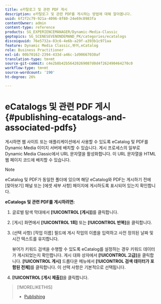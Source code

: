 ```yaml
---
title: e카탈로그 및 관련 PDF 게시
description: e카탈로그 및 관련 PDF를 게시하는 방법에 대해 알아봅니다.
uuid: 6f2f2c79-921a-4096-8f80-24e69c8983fa
contentOwner: admin
content-type: reference
products: SG_EXPERIENCEMANAGER/Dynamic-Media-Classic
geptopics: SG_SCENESEVENONDEMAND_PK/categories/ecatalogs
discoiquuid: 76e5732a-83c6-4e6b-a29f-a393b1c971aa
feature: Dynamic Media Classic,뷰어,eCatalog
role: Business Practitioner
exl-id: 00b70162-2394-433d-a46c-1d90667030af
translation-type: tm+mt
source-git-commit: c4e2b8b42b56420269087d0d4f262490464270c0
workflow-type: tm+mt
source-wordcount: '190'
ht-degree: 26%

---
```


# eCatalogs 및 관련 PDF 게시{#publishing-ecatalogs-and-associated-pdfs}

게시하면 웹 사이트 또는 애플리케이션에서 사용할 수 있도록 eCatalog 및 PDF를 Dynamic Media 이미지 서버에 배치할 수 있습니다. 게시 프로세스의 일부로 Dynamic Media Classic에서 URL 문자열을 활성화합니다. 이 URL 문자열을 HTML 웹 페이지 코드에 배치할 수 있습니다.

>[!NOTE]
>
>eCatalog 및 PDF가 동일한 폴더에 있으며 해당 eCatalog와 PDF는 게시하기 전에 [찾아보기] 패널 또는 [에셋 세부 사항] 페이지에 게시하도록 표시되어 있는지 확인합니다.

**eCatalogs 및 관련 PDF를 게시하려면:**

1. 글로벌 탐색 막대에서 **[!UICONTROL [게시]]**&#x200B;를 클릭합니다.
1. [게시] 화면에서 **[!UICONTROL 1회]** 또는 **[!UICONTROL 반복]**&#x200B;을 클릭합니다.
1. (선택 사항) [작업 이름] 필드에 게시 작업의 이름을 입력하고 사전 정의된 날짜 및 시간 텍스트를 유지합니다.

   뷰어가 키워드 검색을 수행할 수 있도록 eCatalog를 설정하는 경우 키워드 데이터가 게시되었는지 확인합니다. 게시 대화 상자에서 **[!UICONTROL 고급]**&#x200B;을 클릭합니다. **[!UICONTROL 게시]** 드롭다운 메뉴에서 **[!UICONTROL 검색 데이터가 포함된 전체]**&#x200B;를 클릭합니다. 이 선택 사항은 기본적으로 선택됩니다.

1. ****[!UICONTROL [게시 제출]]****&#x200B;을 클릭합니다.

>[!MORELIKETHIS]
>
>* [Publishing](publishing-files.md)

